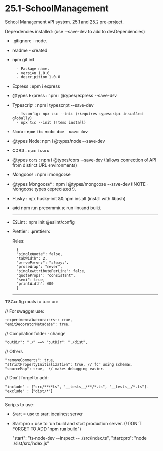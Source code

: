 # 25.1-SchoolManagement

School Management API system. 25.1 and 25.2 pre-project.

Dependencies installed: (use --save-dev to add to devDependencies)

- .gitignore - node.
- readme - created
- npm git init

        - Package name.
        - version 1.0.0
        - descripition 1.0.0

- Express : npm i express
- @types Express : npm i @types/express --save-dev

- Typescript : npm i typescript --save-dev

        - Tsconfig: npx tsc --init (!Requires typescript installed globally)
        - npx tsc --init (!temp install)

- Node : npm i ts-node-dev --save-dev
- @types Node: npm i @types/node --save-dev

- CORS : npm i cors
- @types cors : npm i @types/cors --save-dev (!allows connection of API from distinct URL environments)

- Mongoose : npm i mongoose
- @types Mongoose\* : npm i @types/mongoose --save-dev (!NOTE - Mongoose types depreciated?).

- Husky : npx husky-init && npm install (install with #bash)
- add npm run precommit to run lint and build.

  ***

- ESLint : npm init @eslint/config
- Prettier : .prettierrc

  Rules:

        {
        "singleQuote": false,
        "tabWidth": 2,
        "arrowParens": "always",
        "proseWrap": "never",
        "singleAttributePerLine": false,
        "quoteProps": "consistent",
        "semi": true,
        "printWidth": 600
        }

  ***

TSConfig mods to turn on:

// For swagger use:

    "experimentalDecorators": true,
    "emitDecoratorMetadata": true,

// Compilation folder - change

    "outDir": "./" ==> "outDir": "./dist",

// Others

    "removeComments": true,
    "strictPropertyInitialization": true, // for using schemas.
    "sourceMap": true,  // makes debugging easier.

// Don't forget to add:

    "include" : ["src/**/*ts", "__tests__/**/*.ts", "__tests__/*.ts"],
    "exclude" : ["dist/*"]

---

Scripts to use:

- Start = use to start localhost server
- Start:pro = use to run build and start production server. (! DON'T FORGET TO ADD "npm run build")

  "start": "ts-node-dev --inspect -- ./src/index.ts", "start:pro": "node ./dist/src/index.js",
